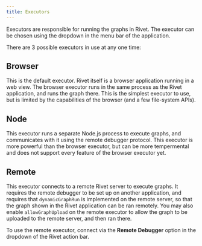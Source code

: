 ```yaml
---
title: Executors
---
```


Executors are responsible for running the graphs in Rivet. The executor can be chosen using the dropdown in the menu bar of the application.

There are 3 possible executors in use at any one time:

## Browser

This is the default executor. Rivet itself is a browser application running in a web view. The browser executor runs in the same process as the Rivet application, and runs the graph there. This is the simplest executor to use, but is limited by the capabilities of the browser (and a few file-system APIs).

## Node

This executor runs a separate Node.js process to execute graphs, and communicates with it using the remote debugger protocol. This executor is more powerful than the browser executor, but can be more tempermental and does not support every feature of the browser executor yet.

## Remote

This executor connects to a remote Rivet server to execute graphs. It requires the remote debugger to be set up on another application, and requires that `dynamicGraphRun` is implemented on the remote server, so that the graph shown in the Rivet application can be ran remotely. You may also enable `allowGraphUpload` on the remote executor to allow the graph to be uploaded to the remote server, and then ran there.

To use the remote executor, connect via the **Remote Debugger** option in the dropdown of the Rivet action bar.
